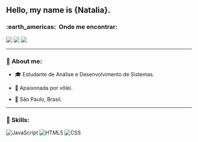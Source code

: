 ##  Hello, my name is {Natalia}.

  <h3> :earth_americas: &nbsp;Onde me encontrar: </h3> 
<p align="left">
  <a href="#" alt="Gmail">
  <img src="https://img.shields.io/badge/-Gmail-c14438?style=flat-square&labelColor=c14438&logo=gmail&logoColor=white&link=mailto:nathifrancisca@gmail.com?subject=Assunto" /></a>

  <a href="#" alt="Linkedin">
  <img src="https://img.shields.io/badge/-Linkedin-0e76a8?style=flat-square&logo=Linkedin&logoColor=white&link=https://www.linkedin.com/in/franciscanatalia/" /></a>

  <a href="#" alt="Instagram">
  <img src="https://img.shields.io/badge/-Instagram-DF0174?style=flat-square&labelColor=DF0174&logo=instagram&logoColor=white&link=https://www.instagram.com/nt.francisca/"/></a>
</p>  

---

### 👧 **About me**:

- :mortar_board: Estudante de Análise e Desenvolvimento de Sistemas.

- :volleyball: Apaixonada por vôlei.

- :city_sunrise: São Paulo, Brasil.

---

### 🚀 Skills: 

  ![JavaScript](https://img.shields.io/badge/-JavaScript-333333?style=flat&logo=javascript)
  ![HTML5](https://img.shields.io/badge/-HTML5-333333?style=flat&logo=HTML5)
  ![CSS](https://img.shields.io/badge/-CSS-333333?style=flat&logo=CSS3&logoColor=1572B6)
  
  
